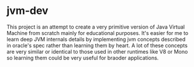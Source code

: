 # jvm-dev

This project is an attempt to create a very primitive version of Java Virtual Machine from scratch mainly for educational purposes. 
It's easier for me to learn deep JVM internals details by implementing jvm concepts described in oracle's spec rather than learning them by heart.
A lot of these concepts are very similar or identical to those used in other runtimes like V8 or Mono so learning them could be very useful for braoder applications.
